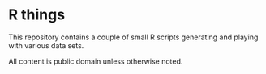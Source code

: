# R things
This repository contains a couple of small R scripts generating and playing with various data sets.

All content is public domain unless otherwise noted.
